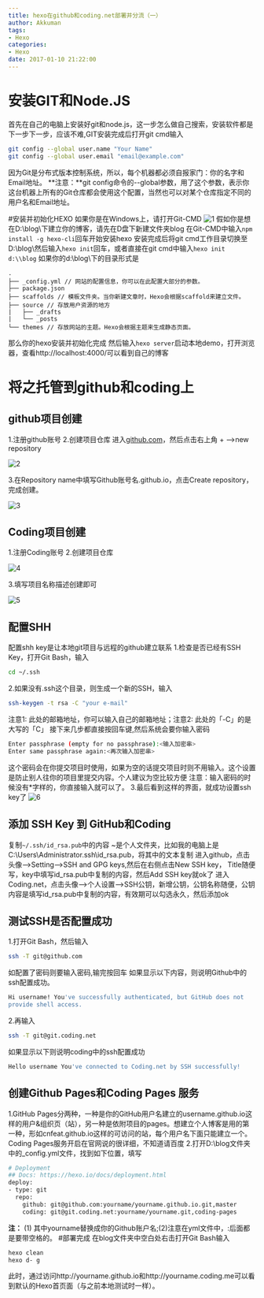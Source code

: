 ```yaml
---
title: hexo在github和coding.net部署并分流（一）
author: Akkuman
tags:
- Hexo
categories:
- Hexo
date: 2017-01-10 21:22:00
---
```

# 安装GIT和Node.JS
首先在自己的电脑上安装好git和node.js，这一步怎么做自己搜索，安装软件都是下一步下一步，应该不难,GIT安装完成后打开git cmd输入
```bash
git config --global user.name "Your Name"
git config --global user.email "email@example.com"
```
因为Git是分布式版本控制系统，所以，每个机器都必须自报家门：你的名字和Email地址。
**注意：**git config命令的--global参数，用了这个参数，表示你这台机器上所有的Git仓库都会使用这个配置，当然也可以对某个仓库指定不同的用户名和Email地址。

<!--more-->

#安装并初始化HEXO
如果你是在Windows上，请打开Git-CMD
![1](http://7xusrl.com1.z0.glb.clouddn.com/git-cmd-exa.png)
假如你是想在D:\blog\下建立你的博客，请先在D盘下新建文件夹blog
在Git-CMD中输入`npm install -g hexo-cli`回车开始安装hexo
安装完成后将git cmd工作目录切换至D:\blog\然后输入`hexo init`回车，或者直接在git cmd中输入`hexo init d:\\blog`
如果你的d:\blog\下的目录形式是
```
.
├── _config.yml // 网站的配置信息，你可以在此配置大部分的参数。
├── package.json 
├── scaffolds // 模板文件夹。当你新建文章时，Hexo会根据scaffold来建立文件。
├── source // 存放用户资源的地方
|   ├── _drafts
|   └── _posts
└── themes // 存放网站的主题。Hexo会根据主题来生成静态页面。
```
那么你的hexo安装并初始化完成
然后输入`hexo server`启动本地demo，打开浏览器，查看http://localhost:4000/可以看到自己的博客

# 将之托管到github和coding上
## github项目创建
1.注册github账号
2.创建项目仓库
进入[github.com](https://github.com/)，然后点击右上角 + -->new repository

![2](http://7xusrl.com1.z0.glb.clouddn.com/new%20rep.png)

3.在Repository name中填写Github账号名.github.io，点击Create repository，完成创建。

![3](http://7xusrl.com1.z0.glb.clouddn.com/hexo-github-1.png)

## Coding项目创建
1.注册Coding账号
2.创建项目仓库

![4](http://7xusrl.com1.z0.glb.clouddn.com/hexo-coding-1.png)

3.填写项目名称描述创建即可

![5](http://7xusrl.com1.z0.glb.clouddn.com/hexo-coding-2.png)

## 配置SHH

配置shh key是让本地git项目与远程的github建立联系
1.检查是否已经有SSH Key，打开Git Bash，输入
```bash
cd ~/.ssh
```
2.如果没有.ssh这个目录，则生成一个新的SSH，输入
```bash
ssh-keygen -t rsa -C "your e-mail"
```
注意1: 此处的邮箱地址，你可以输入自己的邮箱地址；注意2: 此处的「-C」的是大写的「C」
接下来几步都直接按回车键,然后系统会要你输入密码
```bash
Enter passphrase (empty for no passphrase):<输入加密串>
Enter same passphrase again:<再次输入加密串>
```
这个密码会在你提交项目时使用，如果为空的话提交项目时则不用输入。这个设置是防止别人往你的项目里提交内容。个人建议为空比较方便
注意：输入密码的时候没有*字样的，你直接输入就可以了。 
3.最后看到这样的界面，就成功设置ssh key了 
![6](http://7xusrl.com1.z0.glb.clouddn.com/wangzhanssh%20key.jpg)

## 添加 SSH Key 到 GitHub和Coding
复制`~/.ssh/id_rsa.pub`中的内容
~是个人文件夹，比如我的电脑上是C:\Users\Administrator\.ssh\id_rsa.pub，将其中的文本复制
进入github，点击头像-->Setting-->SSH and GPG keys,然后在右侧点击New SSH key，
Title随便写，key中填写id_rsa.pub中复制的内容，然后Add SSH key就ok了
进入Coding.net，点击头像-->个人设置-->SSH公钥，新增公钥，公钥名称随便，公钥内容是填写id_rsa.pub中复制的内容，有效期可以勾选永久，然后添加ok

## 测试SSH是否配置成功

1.打开Git Bash，然后输入
```bash
ssh -T git@github.com
```
如配置了密码则要输入密码,输完按回车
如果显示以下内容，则说明Github中的ssh配置成功。
```bash
Hi username! You've successfully authenticated, but GitHub does not
provide shell access.
```
2.再输入
```bash
ssh -T git@git.coding.net
```
如果显示以下则说明coding中的ssh配置成功
```bash
Hello username You've connected to Coding.net by SSH successfully!
```
## 创建Github Pages和Coding Pages 服务
1.GitHub Pages分两种，一种是你的GitHub用户名建立的username.github.io这样的用户&组织页（站），另一种是依附项目的pages。想建立个人博客是用的第一种，形如cnfeat.github.io这样的可访问的站，每个用户名下面只能建立一个。
Coding Pages服务开启在官网说的很详细，不知道请百度
2.打开D:\blog文件夹中的_config.yml文件，找到如下位置，填写
```bash
# Deployment
## Docs: https://hexo.io/docs/deployment.html
deploy:
- type: git
  repo: 
    github: git@github.com:yourname/yourname.github.io.git,master
    coding: git@git.coding.net:yourname/yourname.git,coding-pages
```
**注：** (1) 其中yourname替换成你的Github账户名;(2)注意在yml文件中，:后面都是要带空格的。
#部署完成
在blog文件夹中空白处右击打开Git Bash输入
```bash
hexo clean
hexo d- g
```
此时，通过访问http://yourname.github.io和http://yourname.coding.me可以看到默认的Hexo首页面（与之前本地测试时一样）。





